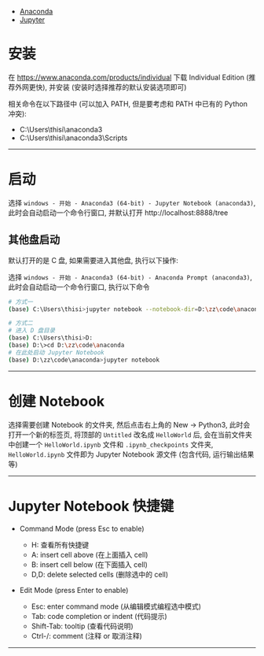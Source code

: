 
- [Anaconda](https://www.anaconda.com/)
- [Jupyter](https://jupyter.org/)

# 安装

在 https://www.anaconda.com/products/individual 下载 Individual Edition (推荐外网更快), 并安装 (安装时选择推荐的默认安装选项即可)

相关命令在以下路径中 (可以加入 PATH, 但是要考虑和 PATH 中已有的 Python 冲突):
- C:\Users\thisi\anaconda3
- C:\Users\thisi\anaconda3\Scripts

---

# 启动

选择 `windows - 开始 - Anaconda3 (64-bit) - Jupyter Notebook (anaconda3)`, 此时会自动启动一个命令行窗口, 并默认打开 http://localhost:8888/tree

## 其他盘启动

默认打开的是 C 盘, 如果需要进入其他盘, 执行以下操作:

选择 `windows - 开始 - Anaconda3 (64-bit) - Anaconda Prompt (anaconda3)`, 此时会自动启动一个命令行窗口, 执行以下命令

```bash
# 方式一
(base) C:\Users\thisi>jupyter notebook --notebook-dir=D:\zz\code\anaconda

# 方式二
# 进入 D 盘目录
(base) C:\Users\thisi>D:
(base) D:\>cd D:\zz\code\anaconda
# 在此处启动 Jupyter Notebook
(base) D:\zz\code\anaconda>jupyter notebook
```

---

# 创建 Notebook

选择需要创建 Notebook 的文件夹, 然后点击右上角的 New -> Python3, 此时会打开一个新的标签页, 将顶部的 `Untitled` 改名成 `HelloWorld` 后, 会在当前文件夹中创建一个 `HelloWorld.ipynb` 文件和 `.ipynb_checkpoints` 文件夹, `HelloWorld.ipynb` 文件即为 Jupyter Notebook 源文件 (包含代码, 运行输出结果等)

---

# Jupyter Notebook 快捷键

- Command Mode (press Esc to enable)
  - H: 查看所有快捷键
  - A: insert cell above (在上面插入 cell)
  - B: insert cell below (在下面插入 cell)
  - D,D: delete selected cells (删除选中的 cell)

- Edit Mode (press Enter to enable)
  - Esc: enter command mode (从编辑模式编程选中模式)
  - Tab: code completion or indent (代码提示)
  - Shift-Tab: tooltip (查看代码说明)
  - Ctrl-/: comment (注释 or 取消注释)

---
